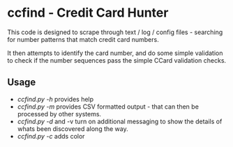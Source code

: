 # ccfind - Credit Card Hunter

This code is designed to scrape through text / log / config files - searching for number patterns that
match credit card numbers. 

It then attempts to identify the card number, and do some simple validation to check if the number sequences pass the simple CCard validation checks.

## Usage
- *ccfind.py -h* provides help
- *ccfind.py -m* provides CSV formatted output - that can then be processed by other systems.
- *ccfind.py -d* and -v turn on additional messaging to show the details of whats been discovered along the way.
- *ccfind.py -c* adds color


